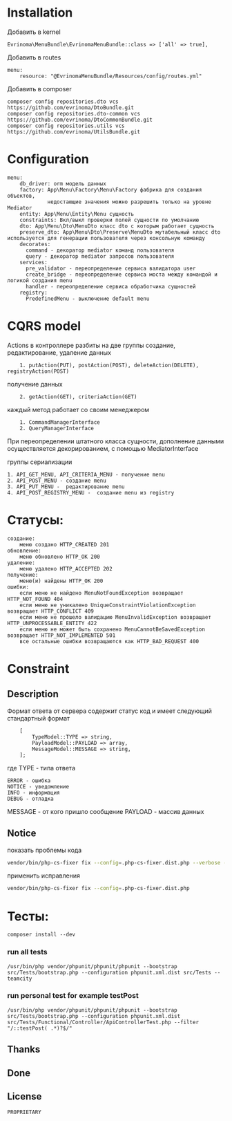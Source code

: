 # Installation

Добавить в kernel

    Evrinoma\MenuBundle\EvrinomaMenuBundle::class => ['all' => true],

Добавить в routes

    menu:
        resource: "@EvrinomaMenuBundle/Resources/config/routes.yml"

Добавить в composer

    composer config repositories.dto vcs https://github.com/evrinoma/DtoBundle.git
    composer config repositories.dto-common vcs https://github.com/evrinoma/DtoCommonBundle.git
    composer config repositories.utils vcs https://github.com/evrinoma/UtilsBundle.git

# Configuration

    menu:
        db_driver: orm модель данных
        factory: App\Menu\Factory\Menu\Factory фабрика для создания объектов,
                 недостающие значения можно разрешить только на уровне Mediator
        entity: App\Menu\Entity\Menu сущность
        constraints: Вкл/выкл проверки полей сущности по умолчанию
        dto: App\Menu\Dto\MenuDto класс dto с которым работает сущность
        preserve_dto: App\Menu\Dto\Preserve\MenuDto мутабельный класс dto используется для генерации пользователя через консольную команду
        decorates:
          command - декоратор mediator команд пользователя 
          query - декоратор mediator запросов пользователя
        services:
          pre_validator - переопределение сервиса валидатора user
          create_bridge - переопределение сервиса моста между командой и логикой создания menu
          handler - переопределение сервиса обработчика сущностей
        registry:
          PredefinedMenu - выключение default menu 

# CQRS model

Actions в контроллере разбиты на две группы создание, редактирование, удаление данных

        1. putAction(PUT), postAction(POST), deleteAction(DELETE), registryAction(POST)

получение данных

        2. getAction(GET), criteriaAction(GET)

каждый метод работает со своим менеджером

        1. CommandManagerInterface
        2. QueryManagerInterface

При переопределении штатного класса сущности, дополнение данными осуществляется декорированием, с помощью MediatorInterface

группы сериализации

    1. API_GET_MENU, API_CRITERIA_MENU - получение menu
    2. API_POST_MENU - создание menu
    3. API_PUT_MENU -  редактирование menu
    4. API_POST_REGISTRY_MENU -  создание menu из registry

# Статусы:

    создание:
        меню создано HTTP_CREATED 201
    обновление:
        меню обновлено HTTP_OK 200
    удаление:
        меню удалено HTTP_ACCEPTED 202
    получение:
        меню(и) найдены HTTP_OK 200
    ошибки:
        если меню не найдено MenuNotFoundException возвращает HTTP_NOT_FOUND 404
        если меню не уникалено UniqueConstraintViolationException возвращает HTTP_CONFLICT 409
        если меню не прошело валидацию MenuInvalidException возвращает HTTP_UNPROCESSABLE_ENTITY 422
        если меню не может быть сохранено MenuCannotBeSavedException возвращает HTTP_NOT_IMPLEMENTED 501
        все остальные ошибки возвращаются как HTTP_BAD_REQUEST 400

# Constraint

## Description
Формат ответа от сервера содержит статус код и имеет следующий стандартный формат
```text
    [
        TypeModel::TYPE => string,
        PayloadModel::PAYLOAD => array,
        MessageModel::MESSAGE => string,
    ];
```
где
TYPE - типа ответа

    ERROR - ошибка
    NOTICE - уведомление
    INFO - информация
    DEBUG - отладка

MESSAGE - от кого пришло сообщение
PAYLOAD - массив данных

## Notice

показать проблемы кода

```bash
vendor/bin/php-cs-fixer fix --config=.php-cs-fixer.dist.php --verbose --diff --dry-run
```

применить исправления

```bash
vendor/bin/php-cs-fixer fix --config=.php-cs-fixer.dist.php
```

# Тесты:

    composer install --dev

### run all tests

    /usr/bin/php vendor/phpunit/phpunit/phpunit --bootstrap src/Tests/bootstrap.php --configuration phpunit.xml.dist src/Tests --teamcity

### run personal test for example testPost

    /usr/bin/php vendor/phpunit/phpunit/phpunit --bootstrap src/Tests/bootstrap.php --configuration phpunit.xml.dist src/Tests/Functional/Controller/ApiControllerTest.php --filter "/::testPost( .*)?$/" 

## Thanks

## Done

## License
    PROPRIETARY
